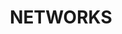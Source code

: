 ---
title : "NETWORKS"
service_list:
# service item loop
- name : "[British Society for Population Studies](https://www.lse.ac.uk/social-policy/research/Research-clusters/british-society-for-population-studies)"
  image : "images/icons/bsps-logo.png"
  
# service item loop
- name : "[Population Association of America](https://www.populationassociation.org/home)"
  image : "images/icons/paa-logo.png"
  
# service item loop
- name : "[Association of American Geographers](https://www.aag.org)"
  image : "images/icons/aag_logo_bw.png"


# custom style
custom_class: "" 
custom_attributes: "" 
custom_css: ""
---